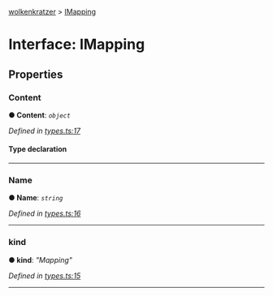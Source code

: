 [wolkenkratzer](../README.md) > [IMapping](../interfaces/imapping.md)



# Interface: IMapping


## Properties
<a id="content"></a>

###  Content

**●  Content**:  *`object`* 

*Defined in [types.ts:17](https://github.com/arminhammer/wolkenkratzer/blob/d70dabd/src/types.ts#L17)*


#### Type declaration


[s: `string`]: `any`






___

<a id="name"></a>

###  Name

**●  Name**:  *`string`* 

*Defined in [types.ts:16](https://github.com/arminhammer/wolkenkratzer/blob/d70dabd/src/types.ts#L16)*





___

<a id="kind"></a>

###  kind

**●  kind**:  *"Mapping"* 

*Defined in [types.ts:15](https://github.com/arminhammer/wolkenkratzer/blob/d70dabd/src/types.ts#L15)*





___


